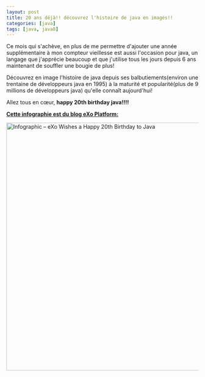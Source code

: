 ```yaml
---
layout: post
title: 20 ans déjà!! découvrez l'histoire de java en images!!
categories: [java]
tags: [java, java8]
---
```

Ce mois qui s'achève, en plus de me permettre d'ajouter une année supplémentaire à mon compteur vieillesse est aussi l'occasion pour java, un langage que j'apprécie beaucoup et que j'utilise tous les jours depuis 6 ans maintenant de souffler une bougie de plus!

Découvrez en image l'histoire de java depuis ses balbutiements(environ une trentaine de développeurs java en 1995) à la maturité et popularité(plus de 9 millions de développeurs java) qu'elle connaît aujourd'hui!

Allez tous en cœur, **happy 20th birthday java!!!!**

<p><strong><a href="http://blog.exoplatform.com/2015/03/26/infographic-history-java-programming-language-happy-20th-birthday">Cette infographie est du blog eXo Platform:</a></strong></p>
<p><a href='http://blog.exoplatform.com/2015/03/26/infographic-history-java-programming-language-happy-20th-birthday'><img src='http://blog.exoplatform.com/wp-content/uploads/2015/03/Infographic-Java-language-20-years.png' alt='Infographic – eXo Wishes a Happy 20th Birthday to Java' width='650px' border='0' /></a></p>
<p>
